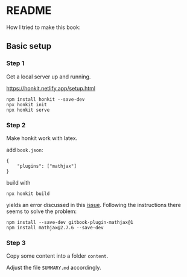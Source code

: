 # README 

How I tried to make this book:

## Basic setup

### Step 1

Get a local server up and running.

https://honkit.netlify.app/setup.html

```
npm install honkit --save-dev
npx honkit init
npx honkit serve
```

### Step 2

Make honkit work with latex.

add `book.json`:

```
{
    "plugins": ["mathjax"]
}
```

build with

```
npx honkit build
```

yields an error discussed in this [issue](https://github.com/honkit/honkit/issues/325). Following the instructions there seems to solve the problem:

```
npm install --save-dev gitbook-plugin-mathjax@1
npm install mathjax@2.7.6 --save-dev
```

### Step 3

Copy some content into a folder `content`.

Adjust the file `SUMMARY.md` accordingly.





